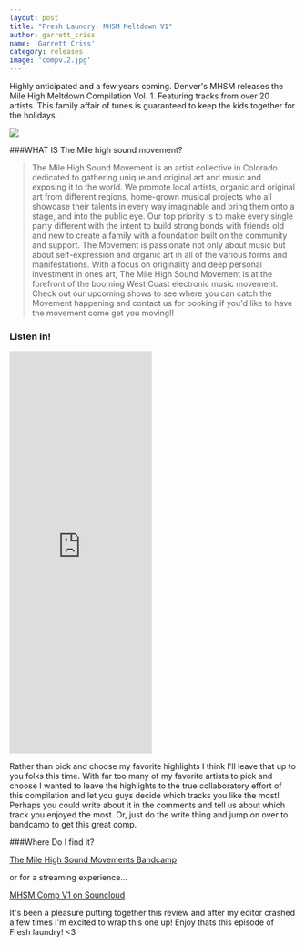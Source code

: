 ```yaml
---
layout: post
title: "Fresh Laundry: MHSM Meltdown V1"
author: garrett_criss
name: 'Garrett Criss'
category: releases
image: 'compv.2.jpg'
---
```


Highly anticipated and a few years coming. Denver's MHSM releases the Mile High Meltdown Compilation Vol. 1. Featuring tracks from over 20 artists.
This family affair of tunes is guaranteed to keep the kids together for the holidays. 

<img class="pure-img" src="http://westcoastwashingmachine.com/img/compv.2.jpg"></img>


###WHAT IS The Mile high sound movement?
>The Mile High Sound Movement is an artist collective in Colorado dedicated to gathering unique and original art and music and exposing it to the world. We promote local artists, organic and original art from different regions, home-grown musical projects who all showcase their talents in every way imaginable and bring them onto a stage, and into the public eye. Our top priority is to make every single party different with the intent to build strong bonds with friends old and new to create a family with a foundation built on the community and support. The Movement is passionate not only about music but about self-expression and organic art in all of the various forms and manifestations. With a focus on originality and deep personal investment in ones art, The Mile High Sound Movement is at the forefront of the booming West Coast electronic music movement. Check out our upcoming shows to see where you can catch the Movement happening and contact us for booking if you'd like to have the movement come get you moving!!

### Listen in!
<iframe style="border: 0; width: 250px; height: 706px;" src="https://bandcamp.com/EmbeddedPlayer/album=3840514326/size=large/bgcol=ffffff/linkcol=63b2cc/transparent=true/" seamless><a href="http://mhsmrecords.bandcamp.com/album/mile-high-meltdown-compilation-v-1">MILE HIGH MELTDOWN COMPILATION v.1 by The Mile High Sound Movement</a></iframe>

Rather than pick and choose my favorite highlights I think I'll leave that up to you folks this time. With far too many of my favorite artists to pick and choose I wanted to leave the highlights to the true collaboratory effort of this compilation and let you guys decide which tracks you like the most! Perhaps you could write about it in the comments and tell us about which track you enjoyed the most. Or, just do the write thing and jump on over to bandcamp to get this great comp.

###Where Do I find it?

[The Mile High Sound Movements Bandcamp](https://mhsmrecords.bandcamp.com/releases)

or for a streaming experience...

[MHSM Comp V1 on Souncloud](https://soundcloud.com/mhsm/sets/mile-high-meltdown-compilation-v1)

It's been a pleasure putting together this review and after my editor crashed a few times I'm excited to wrap this one up! Enjoy thats this episode of Fresh laundry! <3